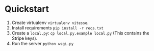# Quickstart 

1. Create virtualenv `virtualenv vitesse`.
2. Install requirements `pip install -r reqs.txt`
3. Create a `local.py`: `cp local.py.example local.py` (This contains the Stripe keys).
4. Run the server `python wsgi.py`
